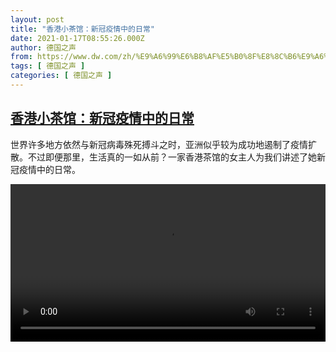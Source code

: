 ```yaml
---
layout: post
title: "香港小茶馆：新冠疫情中的日常"
date: 2021-01-17T08:55:26.000Z
author: 德国之声
from: https://www.dw.com/zh/%E9%A6%99%E6%B8%AF%E5%B0%8F%E8%8C%B6%E9%A6%86%EF%BC%9A%E6%96%B0%E5%86%A0%E7%96%AB%E6%83%85%E4%B8%AD%E7%9A%84%E6%97%A5%E5%B8%B8/a-56206344
tags: [ 德国之声 ]
categories: [ 德国之声 ]
---
```

<!--1610873726000-->
[香港小茶馆：新冠疫情中的日常](https://www.dw.com/zh/%E9%A6%99%E6%B8%AF%E5%B0%8F%E8%8C%B6%E9%A6%86%EF%BC%9A%E6%96%B0%E5%86%A0%E7%96%AB%E6%83%85%E4%B8%AD%E7%9A%84%E6%97%A5%E5%B8%B8/a-56206344)
------

<div>
<p>世界许多地方依然与新冠病毒殊死搏斗之时，亚洲似乎较为成功地遏制了疫情扩散。不过即便那里，生活真的一如从前？一家香港茶馆的女主人为我们讲述了她新冠疫情中的日常。</small></p><video src="https://tvdownloaddw-a.akamaihd.net/dwtv_video/flv/vdt_zh/2021/bchi210112_001_hkteeladen_sd_sor.mp4" controls style="width:100%"></video>
</div>
